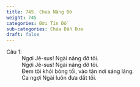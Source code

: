 ```yaml
---
title: 745. Chúa Nâng Đỡ
weight: 745
categories: Đời Tín Đồ
sub-categories: Chúa Dẫn Đưa
draft: false
---
```

<dl><dt>Câu 1:</dt><dd data-verse="1">Ngợi Jê-sus! Ngài nâng đỡ tôi. <br/>Ngợi Jê-sus! Ngài nâng đỡ tôi. <br/>Đem tôi khỏi bóng tối, vào tận nơi sáng láng. <br/>Ca ngợi Ngài luôn đưa dắt tôi. </dd></dl>